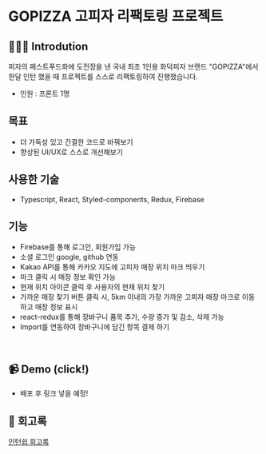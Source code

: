 # GOPIZZA 고피자 리팩토링 프로젝트

## 👨🏻‍💻 Introdution

피자의 패스트푸드화에 도전장을 낸 국내 최초 1인용 화덕피자 브랜드 "GOPIZZA"에서 한달 인턴 했을 때 프로젝트를 스스로 리팩토링하여 진행했습니다.

- 인원 : 프론트 1명

## 목표

- 더 가독성 있고 간결한 코드로 바꿔보기 
- 향상된 UI/UX로 스스로 개선해보기

## 사용한 기술

- Typescript, React, Styled-components, Redux, Firebase

## 기능
- Firebase를 통해 로그인, 회원가입 가능
- 소셜 로그인 google, github 연동
- Kakao API를 통해 카카오 지도에 고피자 매장 위치 마크 띄우기
- 마크 클릭 시 매장 정보 확인 가능
- 현재 위치 아이콘 클릭 후 사용자의 현재 위치 찾기
- 가까운 매장 찾기 버튼 클릭 시, 5km 이내의 가장 가까운 고피자 매장 마크로 이동하고 매장 정보 표시
- react-redux를 통해 장바구니 품목 추가, 수량 증가 및 감소, 삭제 가능
- Import를 연동하여 장바구니에 담긴 항목 결제 하기

<br/>

## 📹 Demo (click!)
- 배포 후 링크 넣을 예정!


## 📝 회고록

[인턴쉽 회고록](https://ljtaek2.tistory.com/154)
